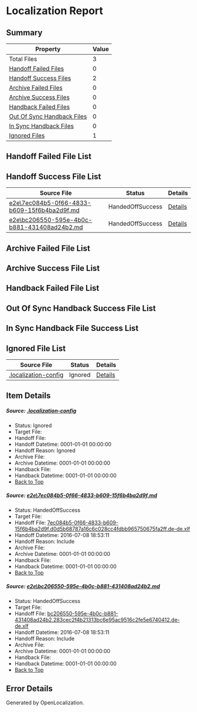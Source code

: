 # <a name='report-top'></a> Localization Report

## Summary
 Property | Value 
 -------- | ----- 
 Total Files | 3
[ Handoff Failed Files ](#handoff-failed-list)| 0
[ Handoff Success Files ](#handoff-success-list)| 2
[ Archive Failed Files ](#archive-failed-list)| 0
[ Archive Success Files ](#archive-success-list)| 0
[ Handback Failed Files ](#handback-failed-list)| 0
[ Out Of Sync Handback Files ](#outofsync-handback-success-list)| 0
[ In Sync Handback Files ](#insync-handback-success-list)| 0
[ Ignored Files ](#ignored-list)| 1

## <a name='handoff-failed-list'></a> Handoff Failed File List

## <a name='handoff-success-list'></a> Handoff Success File List
 Source File | Status | Details 
 ----------- | ------ | ------- 
 [e2e\7ec084b5-0f66-4833-b609-15f6b4ba2d9f.md](https://github.com/OpenLocalizationTestOrg/oltest/blob/f249446ebaac14a42bbd4cc9b323c45fc8f8029d/e2e/7ec084b5-0f66-4833-b609-15f6b4ba2d9f.md) | HandedOffSuccess | [Details](#fecd9a45581c3faaa107a8c35d297a83559761151)
 [e2e\bc206550-595e-4b0c-b881-431408ad24b2.md](https://github.com/OpenLocalizationTestOrg/oltest/blob/f249446ebaac14a42bbd4cc9b323c45fc8f8029d/e2e/bc206550-595e-4b0c-b881-431408ad24b2.md) | HandedOffSuccess | [Details](#2daaa73cde54e49cf6069128f28a5aae2e198ef92)

## <a name='archive-failed-list'></a> Archive Failed File List

## <a name='archive-success-list'></a> Archive Success File List

## <a name='handback-failed-list'></a> Handback Failed File List

## <a name='outofsync-handback-success-list'></a> Out Of Sync Handback Success File List

## <a name='insync-handback-success-list'></a> In Sync Handback File Success List

## <a name='ignored-list'></a> Ignored File List
 Source File | Status | Details 
 ----------- | ------ | ------- 
 [.localization-config](https://github.com/OpenLocalizationTestOrg/oltest/blob/f249446ebaac14a42bbd4cc9b323c45fc8f8029d/.localization-config) | Ignored | [Details](#3d4f252ac210baf56311d7e97dcc2db10974dbd20)

## Item Details
##### <a name='3d4f252ac210baf56311d7e97dcc2db10974dbd20'></a> Source: [.localization-config](https://github.com/OpenLocalizationTestOrg/oltest/blob/f249446ebaac14a42bbd4cc9b323c45fc8f8029d/.localization-config)
* Status: Ignored
* Target File: 
* Handoff File: 
* Handoff Datetime: 0001-01-01 00:00:00
* Handoff Reason: Ignored
* Archive File: 
* Archive Datetime: 0001-01-01 00:00:00
* Handback File: 
* Handback Datetime: 0001-01-01 00:00:00
* [Back to Top](#report-top)

##### <a name='fecd9a45581c3faaa107a8c35d297a83559761151'></a> Source: [e2e\7ec084b5-0f66-4833-b609-15f6b4ba2d9f.md](https://github.com/OpenLocalizationTestOrg/oltest/blob/f249446ebaac14a42bbd4cc9b323c45fc8f8029d/e2e/7ec084b5-0f66-4833-b609-15f6b4ba2d9f.md)
* Status: HandedOffSuccess
* Target File: 
* Handoff File: [7ec084b5-0f66-4833-b609-15f6b4ba2d9f.d0d5b68787a16c6c028cc4fdbb965750675fa2ff.de-de.xlf](https://github.com/OpenLocalizationTestOrg/olhandoff-e2e/blob/de0365216470ef28d8d858a99dc46762547006d3/ol-handoff/OpenLocalizationTestOrg/oltest-dede-fly/ci/ht/7ec084b5-0f66-4833-b609-15f6b4ba2d9f.d0d5b68787a16c6c028cc4fdbb965750675fa2ff.de-de.xlf)
* Handoff Datetime: 2016-07-08 18:53:11
* Handoff Reason: Include
* Archive File: 
* Archive Datetime: 0001-01-01 00:00:00
* Handback File: 
* Handback Datetime: 0001-01-01 00:00:00
* [Back to Top](#report-top)

##### <a name='2daaa73cde54e49cf6069128f28a5aae2e198ef92'></a> Source: [e2e\bc206550-595e-4b0c-b881-431408ad24b2.md](https://github.com/OpenLocalizationTestOrg/oltest/blob/f249446ebaac14a42bbd4cc9b323c45fc8f8029d/e2e/bc206550-595e-4b0c-b881-431408ad24b2.md)
* Status: HandedOffSuccess
* Target File: 
* Handoff File: [bc206550-595e-4b0c-b881-431408ad24b2.283cec2f4b21313bc6e95ac9516c2fe5e6740412.de-de.xlf](https://github.com/OpenLocalizationTestOrg/olhandoff-e2e/blob/de0365216470ef28d8d858a99dc46762547006d3/ol-handoff/OpenLocalizationTestOrg/oltest-dede-fly/ci/ht/bc206550-595e-4b0c-b881-431408ad24b2.283cec2f4b21313bc6e95ac9516c2fe5e6740412.de-de.xlf)
* Handoff Datetime: 2016-07-08 18:53:11
* Handoff Reason: Include
* Archive File: 
* Archive Datetime: 0001-01-01 00:00:00
* Handback File: 
* Handback Datetime: 0001-01-01 00:00:00
* [Back to Top](#report-top)


## Error Details

Generated by OpenLocalization.
